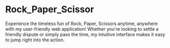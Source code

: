 # Rock_Paper_Scissor
Experience the timeless fun of Rock, Paper, Scissors anytime, anywhere with my user-friendly web application! Whether you're looking to settle a friendly dispute or simply pass the time, my intuitive interface makes it easy to jump right into the action.
